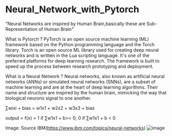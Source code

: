 # Neural_Network_with_Pytorch
"Neural Networks are inspired by Human Brain,basically these are Sub-Representation of Human Brain"

What is Pytorch ?
PyTorch is an open source machine learning (ML) framework based on the Python programming language and the Torch library. Torch is an open source ML library used for creating deep neural networks and is written in the Lua scripting language. It's one of the preferred platforms for deep learning research. The framework is built to speed up the process between research prototyping and deployment.

What is a Neural Network ?
Neural networks, also known as artificial neural networks (ANNs) or simulated neural networks (SNNs), are a subset of machine learning and are at the heart of deep learning algorithms. Their name and structure are inspired by the human brain, mimicking the way that biological neurons signal to one another.

∑wixi + bias = w1x1 + w2x2 + w3x3 + bias

output = f(x) = 1 if ∑w1x1 + b>= 0; 0 if ∑w1x1 + b < 0

Image:
Source IBM(https://www.ibm.com/topics/neural-networks)
![image](https://github.com/prabhintern/Neural_Network_with_Pytorch/assets/141141575/661da73a-e14a-4c2e-bad0-c9682649a3c2)





